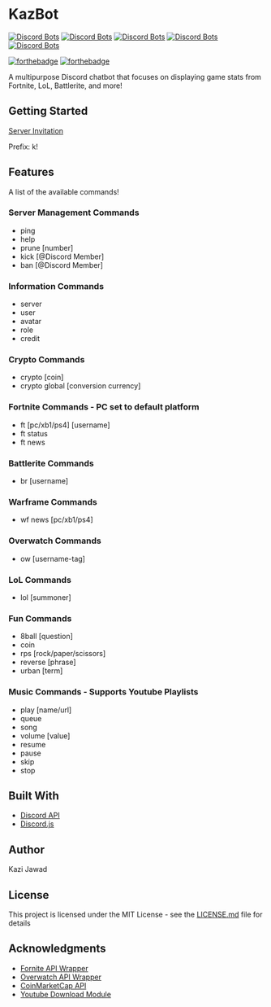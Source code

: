 # KazBot

[![Discord Bots](https://discordbots.org/api/widget/status/419724462716354560.svg)](https://discordbots.org/bot/419724462716354560)
[![Discord Bots](https://discordbots.org/api/widget/servers/419724462716354560.svg)](https://discordbots.org/bot/419724462716354560)
[![Discord Bots](https://discordbots.org/api/widget/upvotes/419724462716354560.svg)](https://discordbots.org/bot/419724462716354560)
[![Discord Bots](https://discordbots.org/api/widget/lib/419724462716354560.svg)](https://discordbots.org/bot/419724462716354560)
[![Discord Bots](https://discordbots.org/api/widget/owner/419724462716354560.svg)](https://discordbots.org/bot/419724462716354560)

[![forthebadge](https://forthebadge.com/images/badges/made-with-javascript.svg)](https://forthebadge.com)
[![forthebadge](https://forthebadge.com/images/badges/uses-git.svg)](https://forthebadge.com)

A multipurpose Discord chatbot that focuses on displaying game stats from Fortnite, LoL, Battlerite, and more!

## Getting Started
[Server Invitation](https://discordapp.com/api/oauth2/authorize?client_id=419724462716354560&permissions=8&scope=bot)

Prefix: k!

## Features
A list of the available commands!

### Server Management Commands
- ping
- help
- prune [number]
- kick [@Discord Member]
- ban [@Discord Member]

### Information Commands
- server
- user
- avatar
- role
- credit

### Crypto Commands
- crypto [coin]
- crypto global [conversion currency]

### Fortnite Commands - PC set to default platform
- ft [pc/xb1/ps4] [username]
- ft status
- ft news

### Battlerite Commands
- br [username]

### Warframe Commands
- wf news [pc/xb1/ps4]

### Overwatch Commands
- ow [username-tag]

### LoL Commands
- lol [summoner]

### Fun Commands
- 8ball [question]
- coin
- rps [rock/paper/scissors]
- reverse [phrase]
- urban [term]

### Music Commands - Supports Youtube Playlists
- play [name/url]
- queue
- song
- volume [value]
- resume
- pause
- skip
- stop

## Built With
- [Discord API](https://discordapp.com/developers/docs/intro)
- [Discord.js](https://discord.js.org/#/)

## Author
Kazi Jawad

## License
This project is licensed under the MIT License - see the [LICENSE.md](https://github.com/kazijawad/KazBot/blob/master/LICENSE) file for details

## Acknowledgments
- [Fornite API Wrapper](https://github.com/qlaffont/fortnite-api)
- [Overwatch API Wrapper](https://github.com/gclem/overwatch-js)
- [CoinMarketCap API](https://pro.coinmarketcap.com)
- [Youtube Download Module](https://www.npmjs.com/package/ytdl-core)
